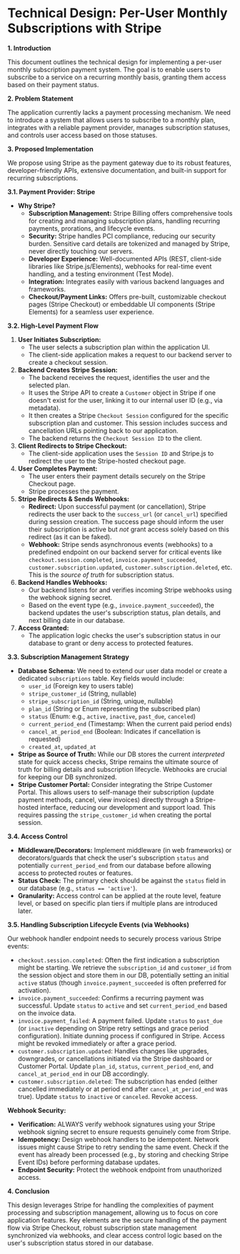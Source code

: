 # Technical Design: Per-User Monthly Subscriptions with Stripe

**1. Introduction**

This document outlines the technical design for implementing a per-user monthly subscription payment system. The goal is
to enable users to subscribe to a service on a recurring monthly basis, granting them access based on their payment
status.

**2. Problem Statement**

The application currently lacks a payment processing mechanism. We need to introduce a system that allows users to
subscribe to a monthly plan, integrates with a reliable payment provider, manages subscription statuses, and controls
user access based on those statuses.

**3. Proposed Implementation**

We propose using Stripe as the payment gateway due to its robust features, developer-friendly APIs, extensive
documentation, and built-in support for recurring subscriptions.

**3.1. Payment Provider: Stripe**

- **Why Stripe?**
  - **Subscription Management:** Stripe Billing offers comprehensive tools for creating and managing subscription plans,
    handling recurring payments, prorations, and lifecycle events.
  - **Security:** Stripe handles PCI compliance, reducing our security burden. Sensitive card details are tokenized and
    managed by Stripe, never directly touching our servers.
  - **Developer Experience:** Well-documented APIs (REST, client-side libraries like Stripe.js/Elements), webhooks for
    real-time event handling, and a testing environment (Test Mode).
  - **Integration:** Integrates easily with various backend languages and frameworks.
  - **Checkout/Payment Links:** Offers pre-built, customizable checkout pages (Stripe Checkout) or embeddable UI
    components (Stripe Elements) for a seamless user experience.

**3.2. High-Level Payment Flow**

1.  **User Initiates Subscription:**
    - The user selects a subscription plan within the application UI.
    - The client-side application makes a request to our backend server to create a checkout session.
2.  **Backend Creates Stripe Session:**
    - The backend receives the request, identifies the user and the selected plan.
    - It uses the Stripe API to create a `Customer` object in Stripe if one doesn't exist for the user, linking it to
      our internal user ID (e.g., via metadata).
    - It then creates a Stripe `Checkout Session` configured for the specific subscription plan and customer. This
      session includes success and cancellation URLs pointing back to our application.
    - The backend returns the `Checkout Session ID` to the client.
3.  **Client Redirects to Stripe Checkout:**
    - The client-side application uses the `Session ID` and Stripe.js to redirect the user to the Stripe-hosted checkout
      page.
4.  **User Completes Payment:**
    - The user enters their payment details securely on the Stripe Checkout page.
    - Stripe processes the payment.
5.  **Stripe Redirects & Sends Webhooks:**
    - **Redirect:** Upon successful payment (or cancellation), Stripe redirects the user back to the `success_url` (or
      `cancel_url`) specified during session creation. The success page should inform the user their subscription is
      active but _not_ grant access solely based on this redirect (as it can be faked).
    - **Webhook:** Stripe sends asynchronous events (webhooks) to a predefined endpoint on our backend server for
      critical events like `checkout.session.completed`, `invoice.payment_succeeded`, `customer.subscription.updated`,
      `customer.subscription.deleted`, etc. This is the _source of truth_ for subscription status.
6.  **Backend Handles Webhooks:**
    - Our backend listens for and verifies incoming Stripe webhooks using the webhook signing secret.
    - Based on the event type (e.g., `invoice.payment_succeeded`), the backend updates the user's subscription status,
      plan details, and next billing date in our database.
7.  **Access Granted:**
    - The application logic checks the user's subscription status in our database to grant or deny access to protected
      features.

**3.3. Subscription Management Strategy**

- **Database Schema:** We need to extend our user data model or create a dedicated `subscriptions` table. Key fields
  would include:
  - `user_id` (Foreign key to users table)
  - `stripe_customer_id` (String, nullable)
  - `stripe_subscription_id` (String, unique, nullable)
  - `plan_id` (String or Enum representing the subscribed plan)
  - `status` (Enum: e.g., `active`, `inactive`, `past_due`, `canceled`)
  - `current_period_end` (Timestamp: When the current paid period ends)
  - `cancel_at_period_end` (Boolean: Indicates if cancellation is requested)
  - `created_at`, `updated_at`
- **Stripe as Source of Truth:** While our DB stores the current _interpreted_ state for quick access checks, Stripe
  remains the ultimate source of truth for billing details and subscription lifecycle. Webhooks are crucial for keeping
  our DB synchronized.
- **Stripe Customer Portal:** Consider integrating the Stripe Customer Portal. This allows users to self-manage their
  subscription (update payment methods, cancel, view invoices) directly through a Stripe-hosted interface, reducing our
  development and support load. This requires passing the `stripe_customer_id` when creating the portal session.

**3.4. Access Control**

- **Middleware/Decorators:** Implement middleware (in web frameworks) or decorators/guards that check the user's
  subscription `status` and potentially `current_period_end` from our database before allowing access to protected
  routes or features.
- **Status Check:** The primary check should be against the `status` field in our database (e.g., `status == 'active'`).
- **Granularity:** Access control can be applied at the route level, feature level, or based on specific plan tiers if
  multiple plans are introduced later.

**3.5. Handling Subscription Lifecycle Events (via Webhooks)**

Our webhook handler endpoint needs to securely process various Stripe events:

- `checkout.session.completed`: Often the first indication a subscription might be starting. We retrieve the
  `subscription_id` and `customer_id` from the session object and store them in our DB, potentially setting an initial
  `active` status (though `invoice.payment_succeeded` is often preferred for activation).
- `invoice.payment_succeeded`: Confirms a recurring payment was successful. Update `status` to `active` and set
  `current_period_end` based on the invoice data.
- `invoice.payment_failed`: A payment failed. Update `status` to `past_due` (or `inactive` depending on Stripe retry
  settings and grace period configuration). Initiate dunning process if configured in Stripe. Access might be revoked
  immediately or after a grace period.
- `customer.subscription.updated`: Handles changes like upgrades, downgrades, or cancellations initiated via the Stripe
  dashboard or Customer Portal. Update `plan_id`, `status`, `current_period_end`, and `cancel_at_period_end` in our DB
  accordingly.
- `customer.subscription.deleted`: The subscription has ended (either cancelled immediately or at period end after
  `cancel_at_period_end` was true). Update `status` to `inactive` or `canceled`. Revoke access.

**Webhook Security:**

- **Verification:** ALWAYS verify webhook signatures using your Stripe webhook signing secret to ensure requests
  genuinely come from Stripe.
- **Idempotency:** Design webhook handlers to be idempotent. Network issues might cause Stripe to retry sending the same
  event. Check if the event has already been processed (e.g., by storing and checking Stripe Event IDs) before
  performing database updates.
- **Endpoint Security:** Protect the webhook endpoint from unauthorized access.

**4. Conclusion**

This design leverages Stripe for handling the complexities of payment processing and subscription management, allowing
us to focus on core application features. Key elements are the secure handling of the payment flow via Stripe Checkout,
robust subscription state management synchronized via webhooks, and clear access control logic based on the user's
subscription status stored in our database.
